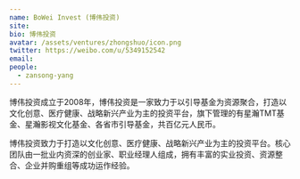```yaml
---
name: BoWei Invest (博伟投资)
site: 
bio: 博伟投资
avatar: /assets/ventures/zhongshuo/icon.png
twitter: https://weibo.com/u/5349152542
email: 
people:
  - zansong-yang
---
```

 
博伟投资成立于2008年，博伟投资是一家致力于以引导基金为资源聚合，打造以文化创意、医疗健康、战略新兴产业为主的投资平台，旗下管理的有星瀚TMT基金、星瀚影视文化基金、各省市引导基金，共百亿元人民币。

博伟投资致力于打造以文化创意、医疗健康、战略新兴产业为主的投资平台。核心团队由一批业内资深的创业家、职业经理人组成，拥有丰富的实业投资、资源整合、企业并购重组等成功运作经验。

